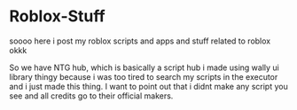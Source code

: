 # Roblox-Stuff
soooo here i post my roblox scripts and apps and stuff related to roblox okkk

So we have NTG hub, which is basically a script hub i made using wally ui library thingy because i was too tired to search my scripts in the executor and i just made this thing. I want to point out that i didnt make any script you see and all credits go to their official makers.
